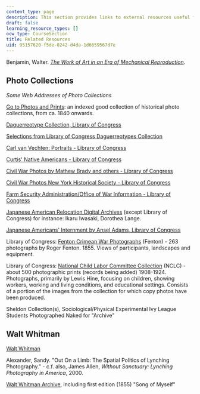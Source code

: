 ```yaml
---
content_type: page
description: This section provides links to external resources useful for the course.
draft: false
learning_resource_types: []
ocw_type: CourseSection
title: Related Resources
uid: 95157620-f5de-0242-d4da-1d6659567d7e
---
```

Benjamin, Walter. [*The Work of Art in an Era of Mechanical Reproduction*](http://www.marxists.org/reference/subject/philosophy/works/ge/benjamin.htm).

## Photo Collections

*Some Web Addresses of Photo Collections*

[Go to Photos and Prints](http://memory.loc.gov/ammem/index.html): an indexed good collection of historical photo collections, from ca. 1840 onwards.

[Daguerreotype Collection, Library of Congress](http://memory.loc.gov/ammem/daghtml/daghome.html)

[Selections from Library of Congress Daguerreotypes Collection](http://memory.loc.gov/ammem/daghtml/dagpres.html)

[Carl van Vechten: Portraits - Library of Congress](http://memory.loc.gov/ammem/collections/vanvechten/index.html)

[Curtis' Native Americans - Library of Congress](http://memory.loc.gov/ammem/award98/ienhtml/curthome.html)

[Civil War Photos by Mathew Brady and others - Library of Congress](http://memory.loc.gov/ammem/cwphtml/cwphome.html)

[Civil War Photos New York Historical Society - Library of Congress](http://memory.loc.gov/ammem/ndlpcoop/nhihtml/cwnyhshome.html)

[Farm Security Administration/Office of War Information - Library of Congress](http://memory.loc.gov/ammem/fsowhome.html)

[Japanese American Relocation Digital Archives](https://calisphere.org/exhibitions/t11/jarda/) (except Library of Congress) for instance: Ikaru Iwasaki, Dorothea Lange.

[Japanese Americans' Internment by Ansel Adams, Library of Congress](http://memory.loc.gov/ammem/aamhtml/aamhome.html)

Library of Congress: [Fenton Crimean War Photographs](http://www.loc.gov/rr/print/coll/251_fen_ima.html) (Fenton) - 263 photographs by Roger Fenton. 1855. Views of participants, landscapes and equipment.

Library of Congress: [National Child Labor Committee Collection](http://www.loc.gov/rr/print/coll/207-b.html) (NCLC) - about 500 photographic prints (records being added) 1908-1924. Photographs, primarily by Lewis Hine, focusing on children, showing workers, working and living conditions, and educational settings. Consists of a portion of the images from the collection for which copy photos have been produced.

Sheldon Collection(s), Sociological/Physical Experimental Ivy League Students Photographed Naked for "Archive"

## Walt Whitman

[Walt Whitman](http://www.whitmanarchive.org/gallery/)

Alexander, Sandy. "Out On a Limb: The Spatial Politics of Lynching Photography." - c.f. also, James Allen, *Without Sanctuary: Lynching Photography in America*, 2000.

[Walt Whitman Archive](http://www.whitmanarchive.org/), including first edition (1855) "Song of Myself"